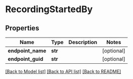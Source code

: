 # RecordingStartedBy

## Properties
Name | Type | Description | Notes
------------ | ------------- | ------------- | -------------
**endpoint_name** | **str** |  | [optional] 
**endpoint_guid** | **str** |  | [optional] 

[[Back to Model list]](../README.md#documentation-for-models) [[Back to API list]](../README.md#documentation-for-api-endpoints) [[Back to README]](../README.md)



